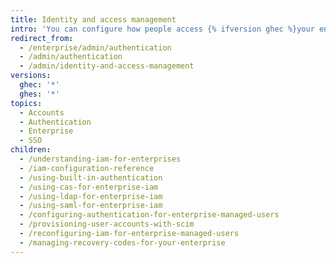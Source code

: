 ```yaml
---
title: Identity and access management
intro: 'You can configure how people access {% ifversion ghec %}your enterprise on {% data variables.product.product_name %}{% elsif ghes %}{% data variables.location.product_location %}{% endif %}.'
redirect_from:
  - /enterprise/admin/authentication
  - /admin/authentication
  - /admin/identity-and-access-management
versions:
  ghec: '*'
  ghes: '*'
topics:
  - Accounts
  - Authentication
  - Enterprise
  - SSO
children:
  - /understanding-iam-for-enterprises
  - /iam-configuration-reference
  - /using-built-in-authentication
  - /using-cas-for-enterprise-iam
  - /using-ldap-for-enterprise-iam
  - /using-saml-for-enterprise-iam
  - /configuring-authentication-for-enterprise-managed-users
  - /provisioning-user-accounts-with-scim
  - /reconfiguring-iam-for-enterprise-managed-users
  - /managing-recovery-codes-for-your-enterprise
---
```


